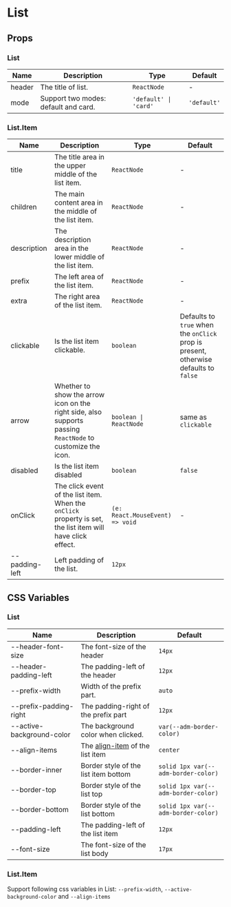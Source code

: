 # List

<code src="./demos/demo1.tsx"></code>
<code src="./demos/demo2.tsx"></code>
<code src="./demos/demo3.tsx"></code>

## Props

### List

| Name   | Description                          | Type                  | Default     |
| ------ | ------------------------------------ | --------------------- | ----------- |
| header | The title of list.                   | `ReactNode`           | -           |
| mode   | Support two modes: default and card. | `'default' \| 'card'` | `'default'` |

### List.Item

| Name           | Description                                                                                                 | Type                            | Default                                                                              |
| -------------- | ----------------------------------------------------------------------------------------------------------- | ------------------------------- | ------------------------------------------------------------------------------------ |
| title          | The title area in the upper middle of the list item.                                                        | `ReactNode`                     | -                                                                                    |
| children       | The main content area in the middle of the list item.                                                       | `ReactNode`                     | -                                                                                    |
| description    | The description area in the lower middle of the list item.                                                  | `ReactNode`                     | -                                                                                    |
| prefix         | The left area of the list item.                                                                             | `ReactNode`                     | -                                                                                    |
| extra          | The right area of the list item.                                                                            | `ReactNode`                     | -                                                                                    |
| clickable      | Is the list item clickable.                                                                                 | `boolean`                       | Defaults to `true` when the `onClick` prop is present, otherwise defaults to `false` |
| arrow          | Whether to show the arrow icon on the right side, also supports passing `ReactNode` to customize the icon.  | `boolean \| ReactNode`          | same as `clickable`                                                                  |
| disabled       | Is the list item disabled                                                                                   | `boolean`                       | `false`                                                                              |
| onClick        | The click event of the list item. When the `onClick` property is set, the list item will have click effect. | `(e: React.MouseEvent) => void` | -                                                                                    |
| --padding-left | Left padding of the list.                                                                                   | `12px`                          |

## CSS Variables

### List

| Name                      | Description                                                  | Default                             |
| ------------------------- | ------------------------------------------------------------ | ----------------------------------- |
| --header-font-size        | The font-size of the header                                  | `14px`                              |
| --header-padding-left     | The padding-left of the header                               | `12px`                              |
| --prefix-width            | Width of the prefix part.                                    | `auto`                              |
| --prefix-padding-right    | The padding-right of the prefix part                         | `12px`                              |
| --active-background-color | The background color when clicked.                           | `var(--adm-border-color)`           |
| --align-items             | The [align-item](https://developer.mozilla.org/en-US/docs/Web/CSS/align-items) of the list item | `center`                            |
| --border-inner            | Border style of the list item bottom                         | `solid 1px var(--adm-border-color)` |
| --border-top              | Border style of the list top                                 | `solid 1px var(--adm-border-color)` |
| --border-bottom           | Border style of the list bottom                              | `solid 1px var(--adm-border-color)` |
| --padding-left            | The padding-left of the list item                            | `12px`                              |
| --font-size               | The font-size of the list body                               | `17px`                              |

### List.Item

Support following css variables in List: `--prefix-width`, `--active-background-color` and `--align-items`
